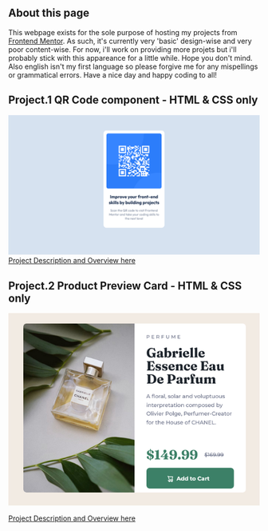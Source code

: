 ## About this page

This webpage exists for the sole purpose of hosting my projects from [Frontend Mentor](https://www.frontendmentor.io/home). As such, it's currently very 'basic' design-wise and very poor content-wise. For now, i'll work on providing more projets but i'll probably stick with this appareance for a little while. Hope you don't mind. Also english isn't my first language so please forgive me for any mispellings or grammatical errors. Have a nice day and happy coding to all!


## Project.1 QR Code component - HTML & CSS only
 ![Image](screenshot_QRcode.png)
 [Project Description and Overview here](https://github.com/joanFaseDev/FrontEnd-mentor-projects/tree/master/1.QRCode)

## Project.2 Product Preview Card - HTML & CSS only
 ![Image](screenshot_ProductPreviewCard.png)
   
   [Project Description and Overview here](https://github.com/joanFaseDev/FrontEnd-mentor-projects/tree/master/2.ProductPreviewCard)
